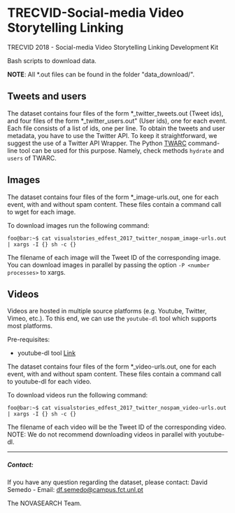 # TRECVID-Social-media Video Storytelling Linking
TRECVID 2018 - Social-media Video Storytelling Linking Development Kit


Bash scripts to download data.

**NOTE**: All *.out files can be found in the folder "data_download/".

## Tweets and users
The dataset contains four files of the form *_twitter_tweets.out (Tweet ids), and four files of the form *_twitter_users.out" (User ids), one for each event. Each file consists of a list of ids, one per line.
To obtain the tweets and user metadata, you have to use the Twitter API. To keep it straightforward, we suggest the use of a Twitter API Wrapper. The Python [TWARC](https://github.com/DocNow/twarc) command-line tool can be used for this purpose. Namely, check methods `hydrate` and `users` of TWARC. 


## Images

The dataset contains four files of the form *_image-urls.out, one for each event, with and without spam content. 
These files contain a command call to wget for each image.                      

To download images run the following command:                                                                                                                                           

```console
foo@bar:~$ cat visualstories_edfest_2017_twitter_nospam_image-urls.out  | xargs -I {} sh -c {}                                                                                          
```

The filename of each image will the Tweet ID of the corresponding image. You can download images in parallel by passing the option `-P <number processes>` to xargs.



## Videos
Videos are hosted in multiple source platforms (e.g. Youtube, Twitter, Vimeo, etc.).
To this end, we can use the `youtube-dl` tool which supports most platforms.

Pre-requisites:
* youtube-dl tool [Link](https://rg3.github.io/youtube-dl/download.html)

The dataset contains four files of the form *_video-urls.out, one for each event, with and without spam content. 
These files contain a command call to youtube-dl for each video.

To download videos run the following command:

```console
foo@bar:~$ cat visualstories_edfest_2017_twitter_nospam_video-urls.out  | xargs -I {} sh -c {}
```

The filename of each video will be the Tweet ID of the corresponding video.
NOTE: We do not recommend downloading videos in parallel with youtube-dl.


---
##### Contact:

If you have any question regarding the dataset, please contact:
David Semedo - Email: df.semedo@campus.fct.unl.pt

The NOVASEARCH Team.
